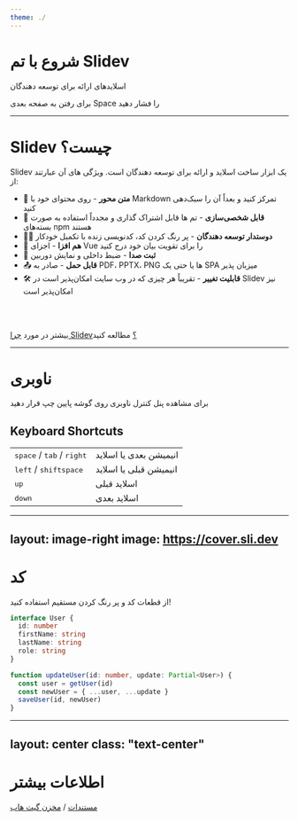 ```yaml
---
theme: ./
---
```


#  شروع با تم Slidev 

اسلایدهای ارائه برای توسعه دهندگان  

<div class="pt-12">
  <span @click="$slidev.nav.next" class="px-2 py-1 rounded cursor-pointer" flex="~ justify-center items-center gap-2" hover="bg-white bg-opacity-10">
    برای رفتن به صفحه بعدی Space را فشار دهید <div class="i-carbon:arrow-right inline-block"/>
  </span>
</div>


---

# Slidev چیست؟

Slidev یک ابزار ساخت اسلاید و ارائه برای توسعه دهندگان است. ویژگی های آن عبارتند از:

- 📝 **متن محور** - روی محتوای خود با Markdown تمرکز کنید و بعداً آن را سبک‌دهی کنید
- 🎨 **قابل شخصی‌سازی** - تم ها قابل اشتراک گذاری و مجدداً استفاده به صورت بسته‌های npm هستند
- 🧑‍💻 **دوستدار توسعه دهندگان** - پر رنگ کردن کد، کدنویسی زنده با تکمیل خودکار
- 🤹 **هم افزا** - اجزای Vue را برای تقویت بیان خود درج کنید
- 🎥 **ثبت صدا** - ضبط داخلی و نمایش دوربین
- 📤 **قابل حمل** - صادر به PDF، PPTX، PNG ها یا حتی یک SPA میزبان پذیر
- 🛠 **قابلیت تغییر** - تقریباً هر چیزی که در وب سایت امکان‌پذیر است در Slidev نیز امکان‌پذیر است

<br>
<br>

بیشتر در مورد [چرا Slidev؟](https://sli.dev/guide/why) مطالعه کنید

---

# ناوبری

برای مشاهده پنل کنترل ناوبری روی گوشه پایین چپ قرار دهید


## Keyboard Shortcuts

|     |     |
| --- | --- |
| <kbd>space</kbd> / <kbd>tab</kbd> / <kbd>right</kbd> | انیمیشن بعدی یا اسلاید |
| <kbd>left</kbd>  / <kbd>shift</kbd><kbd>space</kbd> | انیمیشن قبلی یا اسلاید |
| <kbd>up</kbd> | اسلاید قبلی |
| <kbd>down</kbd> | اسلاید بعدی |

---
layout: image-right
image: https://cover.sli.dev
---

# کد

از قطعات کد و پر رنگ کردن مستقیم استفاده کنید!

```ts
interface User {
  id: number
  firstName: string
  lastName: string
  role: string
}

function updateUser(id: number, update: Partial<User>) {
  const user = getUser(id)
  const newUser = { ...user, ...update }
  saveUser(id, newUser)
}
```

---
layout: center
class: "text-center"
---

# اطلاعات بیشتر

[مستندات](https://sli.dev) / [مخزن گیت هاب](https://github.com/slidevjs/slidev)